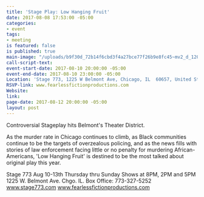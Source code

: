 ```yaml
---
title: 'Stage Play: Low Hanging Fruit'
date: 2017-08-08 17:53:00 -05:00
categories:
- event
tags:
- meeting
is featured: false
is published: true
main-image: "/uploads/b9f30d_72b14f6cbd3f4a27bce77f26b9e8fc45~mv2_d_1200_1800_s_2.png"
call-script-text: 
event-start-date: 2017-08-10 20:00:00 -05:00
event-end-date: 2017-08-10 23:00:00 -05:00
Location: 'Stage 773, 1225 W Belmont Ave, Chicago, IL  60657, United States '
RSVP-link: www.fearlessfictionproductions.com
Website: 
link: 
page-date: 2017-08-12 20:00:00 -05:00
layout: post
---
```


Controversial Stageplay hits Belmont's Theater District. 

As the murder rate in Chicago continues to climb, as Black communities continue to be the targets of overzealous policing, and as the news fills with stories of law enforcement facing little or no penalty for murdering African-Americans, 'Low Hanging Fruit' is destined to be the most talked about original play this year. 

Stage 773
Aug 10-13th Thursday thru Sunday
Shows at 8PM, 2PM and 5PM
1225 W. Belmont Ave. Chgo. IL.
Box Office: 773-327-5252
www.stage773.com
www.fearlessfictionproductions.com
